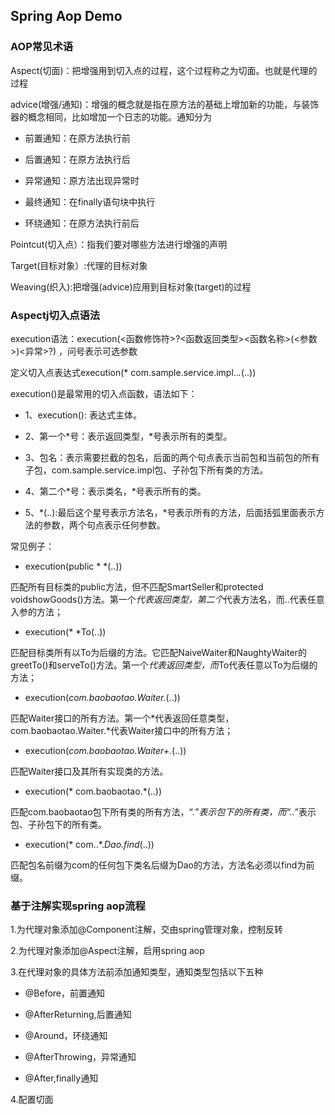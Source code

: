 ## Spring Aop Demo

### AOP常见术语


Aspect(切面)：把增强用到切入点的过程，这个过程称之为切面。也就是代理的过程

advice(增强/通知)：增强的概念就是指在原方法的基础上增加新的功能，与装饰器的概念相同，比如增加一个日志的功能。通知分为

- 前置通知：在原方法执行前

- 后置通知：在原方法执行后

- 异常通知：原方法出现异常时

- 最终通知：在finally语句块中执行

- 环绕通知：在原方法执行前后

Pointcut(切入点）：指我们要对哪些方法进行增强的声明

Target(目标对象）:代理的目标对象

Weaving(织入):把增强(advice)应用到目标对象(target)的过程

### Aspectj切入点语法

execution语法：execution(<函数修饰符>?<函数返回类型><函数名称>(<参数>)<异常>?) ，问号表示可选参数

定义切入点表达式execution(* com.sample.service.impl..*.*(..))

execution()是最常用的切入点函数，语法如下：

- 1、execution(): 表达式主体。

- 2、第一个*号：表示返回类型，*号表示所有的类型。

- 3、包名：表示需要拦截的包名，后面的两个句点表示当前包和当前包的所有子包，com.sample.service.impl包、子孙包下所有类的方法。

- 4、第二个*号：表示类名，*号表示所有的类。

- 5、*(..):最后这个星号表示方法名，*号表示所有的方法，后面括弧里面表示方法的参数，两个句点表示任何参数。

常见例子：

- execution(public * *(..))

匹配所有目标类的public方法，但不匹配SmartSeller和protected voidshowGoods()方法。第一个*代表返回类型，第二个*代表方法名，而..代表任意入参的方法；

-  execution(* *To(..))

匹配目标类所有以To为后缀的方法。它匹配NaiveWaiter和NaughtyWaiter的greetTo()和serveTo()方法。第一个*代表返回类型，而*To代表任意以To为后缀的方法；

- execution(*com.baobaotao.Waiter.*(..))

匹配Waiter接口的所有方法。第一个*代表返回任意类型，com.baobaotao.Waiter.*代表Waiter接口中的所有方法；

- execution(*com.baobaotao.Waiter+.*(..))

匹配Waiter接口及其所有实现类的方法。

- execution(* com.baobaotao.*(..))

匹配com.baobaotao包下所有类的所有方法，“.*”表示包下的所有类，而“..*”表示包、子孙包下的所有类。

- execution(* com..*.*Dao.find*(..))

匹配包名前缀为com的任何包下类名后缀为Dao的方法，方法名必须以find为前缀。

### 基于注解实现spring aop流程

1.为代理对象添加@Component注解，交由spring管理对象，控制反转

2.为代理对象添加@Aspect注解，启用spring aop

3.在代理对象的具体方法前添加通知类型，通知类型包括以下五种

- @Before，前置通知

- @AfterReturning,后置通知

- @Around，环绕通知

- @AfterThrowing，异常通知

- @After,finally通知

4.配置切面